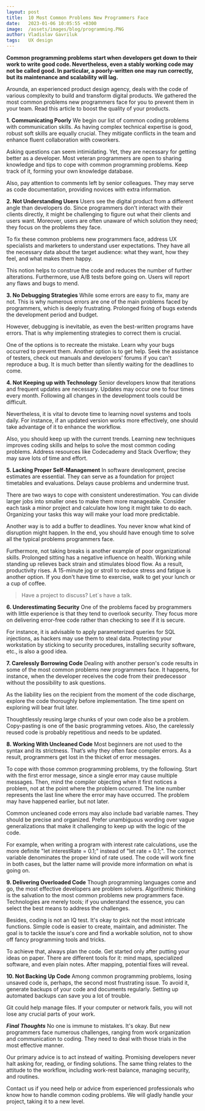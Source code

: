 ```yaml
---
layout: post
title:  10 Most Common Problems New Programmers Face
date:   2023-01-06 10:05:55 +0300
image:  /assets/images/blog/programming.PNG
author: Vladislav Gavriluk
tags:   UX design
---
```


**Common programming problems start when developers get down to their work to write good code. Nevertheless, even a stably working code may not be called good. In particular, a poorly-written one may run correctly, but its maintenance and scalability will lag.**

Arounda, an experienced product design agency, deals with the code of various complexity to build and transform digital products. We gathered the most common problems new programmers face for you to prevent them in your team. Read this article to boost the quality of your products.

**1. Communicating Poorly**
We begin our list of common coding problems with communication skills. As having complex technical expertise is good, robust soft skills are equally crucial. They mitigate conflicts in the team and enhance fluent collaboration with coworkers.

Asking questions can seem intimidating. Yet, they are necessary for getting better as a developer. Most veteran programmers are open to sharing knowledge and tips to cope with common programming problems. Keep track of it, forming your own knowledge database.

Also, pay attention to comments left by senior colleagues. They may serve as code documentation, providing novices with extra information. 

**2. Not Understanding Users**
Users see the digital product from a different angle than developers do. Since programmers don't interact with their clients directly, it might be challenging to figure out what their clients and users want. Moreover, users are often unaware of which solution they need; they focus on the problems they face.

To fix these common problems new programmers face, address UX specialists and marketers to understand user expectations. They have all the necessary data about the target audience: what they want, how they feel, and what makes them happy.

This notion helps to construe the code and reduces the number of further alterations. Furthermore, use A/B tests before going on. Users will report any flaws and bugs to mend.

**3. No Debugging Strategies**
While some errors are easy to fix, many are not. This is why numerous errors are one of the main problems faced by programmers, which is deeply frustrating. Prolonged fixing of bugs extends the development period and budget. 

However, debugging is inevitable, as even the best-written programs have errors. That is why implementing strategies to correct them is crucial. 

One of the options is to recreate the mistake. Learn why your bugs occurred to prevent them. Another option is to get help. Seek the assistance of testers, check out manuals and developers’ forums if you can't reproduce a bug. It is much better than silently waiting for the deadlines to come.

**4. Not Keeping up with Technology**
Senior developers know that iterations and frequent updates are necessary. Updates may occur one to four times every month. Following all changes in the development tools could be difficult.

Nevertheless, it is vital to devote time to learning novel systems and tools daily. For instance, if an updated version works more effectively, one should take advantage of it to enhance the workflow.

Also, you should keep up with the current trends. Learning new techniques improves coding skills and helps to solve the most common coding problems. Address resources like Codecademy and Stack Overflow; they may save lots of time and effort.

**5. Lacking Proper Self-Management**
In software development, precise estimates are essential. They can serve as a foundation for project timetables and evaluations. Delays cause problems and undermine trust. 

There are two ways to cope with consistent underestimation. You can divide larger jobs into smaller ones to make them more manageable. Consider each task a minor project and calculate how long it might take to do each. Organizing your tasks this way will make your load more predictable.

Another way is to add a buffer to deadlines. You never know what kind of disruption might happen. In the end, you should have enough time to solve all the typical problems programmers face.

Furthermore, not taking breaks is another example of poor organizational skills. Prolonged sitting has a negative influence on health. Working while standing up relieves back strain and stimulates blood flow. As a result, productivity rises. A 15-minute jog or stroll to reduce stress and fatigue is another option. If you don't have time to exercise, walk to get your lunch or a cup of coffee.

> Have a project to discuss? Let`s have a talk.

**6. Underestimating Security**
One of the problems faced by programmers with little experience is that they tend to overlook security. They focus more on delivering error-free code rather than checking to see if it is secure.  

For instance, it is advisable to apply parameterized queries for SQL injections, as hackers may use them to steal data. Protecting your workstation by sticking to security procedures, installing security software, etc., is also a good idea.

**7. Carelessly Borrowing Code**
Dealing with another person's code results in some of the most common problems new programmers face. It happens, for instance, when the developer receives the code from their predecessor without the possibility to ask questions.

As the liability lies on the recipient from the moment of the code discharge, explore the code thoroughly before implementation. The time spent on exploring will bear fruit later.

Thoughtlessly reusing large chunks of your own code also be a problem. Copy-pasting is one of the basic programming vetoes. Also, the carelessly reused code is probably repetitious and needs to be updated.

**8. Working With Uncleaned Code**
Most beginners are not used to the syntax and its strictness. That’s why they often face compiler errors. As a result, programmers get lost in the thicket of error messages. 

To cope with those common programming problems, try the following. Start with the first error message, since a single error may cause multiple messages. Then, mind the compiler objecting when it first notices a problem, not at the point where the problem occurred. The line number represents the last line where the error may have occurred. The problem may have happened earlier, but not later.

Common uncleaned code errors may also include bad variable names. They should be precise and organized. Prefer unambiguous wording over vague generalizations that make it challenging to keep up with the logic of the code. 

For example, when writing a program with interest rate calculations, use the more definite "let interestRate = 0.1;" instead of "let rate = 0.1;". The correct variable denominates the proper kind of rate used. The code will work fine in both cases, but the latter name will provide more information on what is going on.

**9. Delivering Overloaded Code**
Though programming languages come and go, the most effective developers are problem solvers. Algorithmic thinking is the salvation to the most common problems new programmers face. Technologies are merely tools; if you understand the essence, you can select the best means to address the challenges.

Besides, coding is not an IQ test. It's okay to pick not the most intricate functions. Simple code is easier to create, maintain, and administer. The goal is to tackle the issue's core and find a workable solution, not to show off fancy programming tools and tricks.

To achieve that, always plan the code. Get started only after putting your ideas on paper. There are different tools for it: mind maps, specialized software, and even plain notes. After mapping, potential fixes will reveal. 

**10. Not Backing Up Code**
Among common programming problems, losing unsaved code is, perhaps, the second most frustrating issue. To avoid it, generate backups of your code and documents regularly. Setting up automated backups can save you a lot of trouble.

Git could help manage files. If your computer or network fails, you will not lose any crucial parts of your work.

***Final Thoughts***
No one is immune to mistakes. It's okay. But new programmers face numerous challenges, ranging from work organization and communication to coding. They need to deal with those trials in the most effective manner. 

Our primary advice is to act instead of waiting. Promising developers never halt asking for, reading, or finding solutions. The same thing relates to the attitude to the workflow, including work-rest balance, managing security, and routines.

Contact us if you need help or advice from experienced professionals who know how to handle common coding problems. We will gladly handle your project, taking it to a new level. 